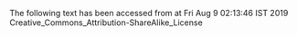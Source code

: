 The following text has been accessed from at Fri Aug 9 02:13:46 IST 2019
Creative_Commons_Attribution-ShareAlike_License
